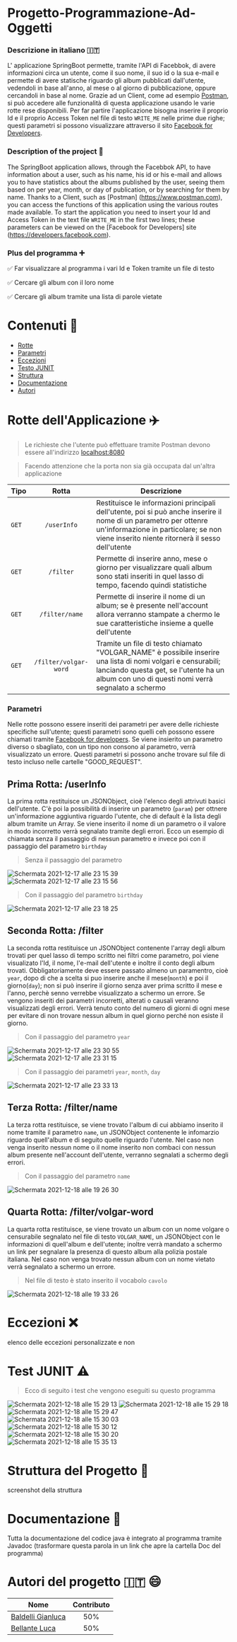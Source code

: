 # Progetto-Programmazione-Ad-Oggetti 

### Descrizione in italiano :it:

L' applicazione SpringBoot permette, tramite l'API di Facebbok, di avere informazioni circa un utente, come il suo nome, il suo id o la sua e-mail e permette di avere statische riguardo gli album pubblicati dall'utente, vedendoli in base all'anno, al mese o al giorno di pubblicazione, oppure cercandoli in base al nome. Grazie ad un Client, come ad esempio [Postman](https://www.postman.com), si può accedere alle funzionalità di questa applicazione usando le varie rotte rese disponibili.
Per far partire l'applicazione bisogna inserire il proprio Id e il proprio Access Token nel file di testo `WRITE_ME` nelle prime due righe; questi parametri si possono visualizzare attraverso il sito [Facebook for Developers](https://developers.facebook.com).

### Description of the project :england:

The SpringBoot application allows, through the Facebbok API, to have information about a user, such as his name, his id or his e-mail and allows you to have statistics about the albums published by the user, seeing them based on per year, month, or day of publication, or by searching for them by name. Thanks to a Client, such as [Postman] (https://www.postman.com), you can access the functions of this application using the various routes made available.
To start the application you need to insert your Id and Access Token in the text file `WRITE_ME` in the first two lines; these parameters can be viewed on the [Facebook for Developers] site (https://developers.facebook.com).

### Plus del programma :heavy_plus_sign:

:white_check_mark: Far visualizzare al programma i vari Id e Token tramite un file di testo

:white_check_mark: Cercare gli album con il loro nome

:white_check_mark: Cercare gli album tramite una lista di parole vietate

# Contenuti 📂

- [Rotte](#rotte-dellapplicazione-airplane)
- [Parametri](#parametri)
- [Eccezioni](#eccezioni-)
- [Testo JUNIT](#test-junit-%EF%B8%8F) 
- [Struttura](#struttura-del-progetto-office)
- [Documentazione](#documentazione-)
- [Autori](#autori-del-progetto-it-smile)

# Rotte dell'Applicazione :airplane:

>Le richieste che l'utente può effettuare tramite Postman devono essere all'indirizzo [localhost:8080](http://localhost:8080) 

>Facendo attenzione che la porta non sia già occupata dal un'altra applicazione

**Tipo** | **Rotta** | **Descrizione**
--|:--:|--
`GET` | `/userInfo` | Restituisce le informazioni principali dell'utente, poi si può anche inserire il nome di un parametro per ottenre un'informazione in particolare; se non viene inserito niente ritornerà il sesso dell'utente
`GET` | `/filter` | Permette di inserire anno, mese o giorno per visualizzare quali album sono stati inseriti in quel lasso di tempo, facendo quindi statistiche
`GET` | `/filter/name` | Permette di inserire il nome di un album; se è presente nell'account allora verranno stampate a chermo le sue caratteristiche insieme a quelle dell'utente
`GET` | `/filter/volgar-word` | Tramite un file di testo chiamato "VOLGAR_NAME" è possibile inserire una lista di nomi volgari e censurabili; lanciando questa get, se l'utente ha un album con uno di questi nomi verrà segnalato a schermo


### Parametri

Nelle rotte possono essere inseriti dei parametri per avere delle richieste specifiche sull'utente; questi parametri sono quelli ceh possono essere chiamati tramite [Facebook for developers](https://developers.facebook.com). Se viene insierito un parametro diverso o sbagliato, con un tipo non consono al parametro, verrà visualizzato un errore. Questi parametri si possono anche trovare sul file di testo incluso nelle cartelle "GOOD_REQUEST".

## Prima Rotta: /userInfo
La prima rotta restituisce un JSONObject, cioè l'elenco degli attrivuti basici dell'utente. C'è poi la possibilità di inserire un parametro (`param`) per ottnere un'informazione aggiuntiva riguardo l'utente, che di default è la lista degli album tramite un Array. Se viene inserito il nome di un parametro o il valore in modo incorretto verrà segnalato tramite degli errori. Ecco un esempio di chiamata senza il passaggio di nessun parametro e invece poi con il passaggio del parametro `birthday`

>Senza il passaggio del parametro

![Schermata 2021-12-17 alle 23 15 39](https://user-images.githubusercontent.com/92955826/146614167-b6499538-ef23-4d6c-8c94-6477a747d4e2.jpg)
![Schermata 2021-12-17 alle 23 15 56](https://user-images.githubusercontent.com/92955826/146614176-c70eb1b4-b798-4c7a-b075-f340b776841d.jpg)

>Con il passaggio del parametro `birthday`

![Schermata 2021-12-17 alle 23 18 25](https://user-images.githubusercontent.com/92955826/146614393-2a32eb8e-1813-4612-bb94-90a378d53123.jpg)

## Seconda Rotta: /filter
La seconda rotta restituisce un JSONObject contenente l'array degli album trovati per quel lasso di tempo scritto nei filtri come parametro, poi viene visualizato l'Id, il nome, l'e-mail dell'utente e inoltre il conto degli album trovati. Obbligatoriamente deve essere passato almeno un paramentro, cioè `year`, dopo di che a scelta si puo inserire anche il mese(`month`) e poi il giorno(`day`); non si può inserire il giorno senza aver prima scritto il mese e l'anno, perchè senno verrebbe visualizzato a schermo un errore. Se vengono inseriti dei parametri incorretti, alterati o causali veranno visualizzati degli errori. Verrà tenuto conto del numero di giorni di ogni mese per evitare di non trovare nessun album in quel giorno perché non esiste il giorno.

>Con il passaggio del parametro `year`

![Schermata 2021-12-17 alle 23 30 55](https://user-images.githubusercontent.com/92955826/146615522-d7132663-4083-4329-ae67-2441284f2d7e.jpg)
![Schermata 2021-12-17 alle 23 31 15](https://user-images.githubusercontent.com/92955826/146615526-51d6e215-8cbf-44d2-b328-93e965bba076.jpg)

>Con il passaggio dei parametri `year`, `month`, `day`

![Schermata 2021-12-17 alle 23 33 13](https://user-images.githubusercontent.com/92955826/146615609-16c7dadf-d610-4014-a294-f3f700af0595.jpg)

## Terza Rotta: /filter/name

La terza rotta restituisce, se viene trovato l'album di cui abbiamo inserito il nome tramite il parametro `name`, un JSONObject contenente le infomarzio riguardo quell'album e di seguito quelle riguardo l'utente. Nel caso non venga inserito nessun nome o il nome inserito non combaci con nessun album presente nell'account dell'utente, verranno segnalati a schermo degli errori.

>Con il passaggio del parametro `name`

![Schermata 2021-12-18 alle 19 26 30](https://user-images.githubusercontent.com/92955826/146652002-b8081ed3-c880-4b80-8ed2-fd9ec90f72bd.jpg)

## Quarta Rotta: /filter/volgar-word

La quarta rotta restituisce, se viene trovato un album con un nome volgare o censurabile segnalato nel file di testo `VOLGAR_NAME`, un JSONObject con le informazioni di quell'album e dell'utente; inoltre verrà mandato a schermo un link per segnalare la presenza di questo album alla polizia postale italiana. Nel caso non venga trovato nessun album con un nome vietato verrà segnalato a schermo un errore.

>Nel file di testo è stato inserito il vocabolo `cavolo`

![Schermata 2021-12-18 alle 19 33 26](https://user-images.githubusercontent.com/92955826/146652159-c4d18986-cb70-4bf6-afa2-5451bfebcfab.jpg)


# Eccezioni ❌

elenco delle eccezioni personalizzate e non

# Test JUNIT ⚠️

>Ecco di seguito i test che vengono eseguiti su questo programma

![Schermata 2021-12-18 alle 15 29 13](https://user-images.githubusercontent.com/92955826/146645251-0fc15cdf-827c-4e77-8927-761df1f47d37.jpg)
![Schermata 2021-12-18 alle 15 29 18](https://user-images.githubusercontent.com/92955826/146645253-a2a30346-2df8-4cd1-a66b-351ce6265e6e.jpg)
![Schermata 2021-12-18 alle 15 29 47](https://user-images.githubusercontent.com/92955826/146645255-c49c0ca2-56fe-4db8-aeef-032d621d5807.jpg)
![Schermata 2021-12-18 alle 15 30 03](https://user-images.githubusercontent.com/92955826/146645256-b15730c2-f858-4a62-ae75-2f0038808b83.jpg)
![Schermata 2021-12-18 alle 15 30 12](https://user-images.githubusercontent.com/92955826/146645257-e11612d2-fe1c-4859-8775-df357a5df713.jpg)
![Schermata 2021-12-18 alle 15 30 20](https://user-images.githubusercontent.com/92955826/146645258-daf754ab-c0a7-4074-b305-9e28d05a1aca.jpg)
![Schermata 2021-12-18 alle 15 35 13](https://user-images.githubusercontent.com/92955826/146645259-8069ae73-5919-4f16-b9e1-5eb3c2beafab.jpg)

# Struttura del Progetto :office:

screenshot della struttura

# Documentazione 📰
Tutta la documentazione del codice java è integrato al programma tramite Javadoc (trasformare questa parola in un link che apre la cartella Doc del programma)

# Autori del progetto :it: :smile:

Nome | Contributo
-- | :--:
[Baldelli Gianluca](https://github.com/Bxster) | 50%
[Bellante Luca](https://github.com/lucabellantee) | 50%


